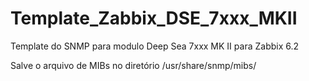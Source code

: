 # Template_Zabbix_DSE_7xxx_MKII
Template do SNMP para modulo Deep Sea 7xxx MK II para Zabbix 6.2 

Salve o arquivo de MIBs no diretório /usr/share/snmp/mibs/

